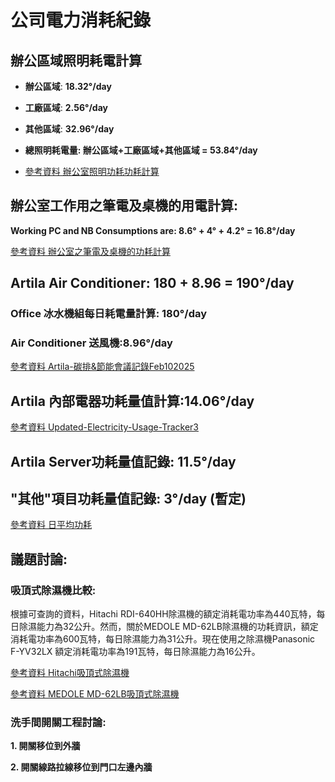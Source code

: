 # 公司電力消耗紀錄
## 辦公區域照明耗電計算

- **辦公區域**: **18.32°/day**  

- **工廠區域**: **2.56°/day**  

- **其他區域**: **32.96°/day** 

- **總照明耗電量: 辦公區域+工廠區域+其他區域 = 53.84°/day** 

- [參考資料 辦公室照明功耗功耗計算](https://docs.google.com/spreadsheets/d/1c7QFDcjlNTmn6KBwS813Ob_AtV9xFkQ1gT8A5sbCh8w/edit?gid=914020242#gid=914020242)

## 辦公室工作用之筆電及桌機的用電計算: 
**Working PC and NB Consumptions are: 8.6° + 4° + 4.2° = 16.8°/day**

[參考資料 辦公室之筆電及桌機的功耗計算](https://docs.google.com/spreadsheets/d/1c7QFDcjlNTmn6KBwS813Ob_AtV9xFkQ1gT8A5sbCh8w/edit?gid=914020242#gid=914020242)

## Artila Air Conditioner: **180 + 8.96 = 190°/day**

### Office 冰水機組每日耗電量計算: **180°/day**

### Air Conditioner 送風機:**8.96°/day**

[參考資料 Artila-碳排&節能會議記錄Feb102025](Artila-碳排&節能會議記錄-Feb102025.md)

## Artila 內部電器功耗量值計算:14.06°/day

[參考資料 Updated-Electricity-Usage-Tracker3](https://docs.google.com/spreadsheets/d/15qC8A5fQTgHm3z_aiqw64yScEbDyl_wbgTKzL_kQgRc/edit?gid=1158469006#gid=1158469006)

## Artila Server功耗量值記錄: 11.5°/day
## "其他"項目功耗量值記錄: 3°/day (暫定)

[參考資料 日平均功耗](https://docs.google.com/spreadsheets/d/1kc9P3g9GO6VaeLkzuZZWjF1ibCIpiVH_DQ4AageVu0M/edit?gid=0#gid=0)

## 議題討論:

### 吸頂式除濕機比較:

根據可查詢的資料，Hitachi RDI-640HH除濕機的額定消耗電功率為440瓦特，每日除濕能力為32公升。 ​然而，關於MEDOLE MD-62LB除濕機的功耗資訊，額定消耗電功率為600瓦特，每日除濕能力為31公升。現在使用之除濕機Panasonic F-YV32LX 額定消耗電功率為191瓦特，每日除濕能力為16公升。

[參考資料 Hitachi吸頂式除濕機](https://tw.bid.yahoo.com/item/101219266299;_ylt=AwrtkIj61ttnhwIqqXB21gt.;_ylu=c2VjA2ZwLWF0dHJpYgRzbGsDcnVybA--)

[參考資料 MEDOLE MD-62LB吸頂式除濕機](https://www.medole.com.tw/hanging-hidden-air-duct-dehumidifier.htm)

### 洗手間開關工程討論:
**1. 開關移位到外牆**

**2. 開關線路拉線移位到門口左邊內牆**
